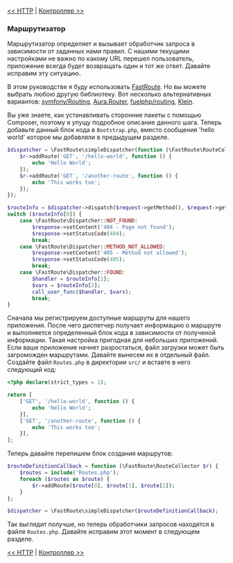 [<< HTTP](04-http.md) | [Контроллер >>](06-controller.md)

### Маршрутизатор

Маршрутизатор определяет и вызывает обработчик запроса в зависимости от заданных нами правил. С нашими текущими настройками не важно по какому URL перешел пользователь, приложение всегда будет возвращать один и тот же ответ. Давайте исправим эту  ситуацию.

В этом руководстве я буду использовать [FastRoute](https://github.com/nikic/FastRoute). Но вы можете выбрать любою другую библиотеку. Вот несколько альтернативных вариантов: [symfony/Routing](https://github.com/symfony/Routing), [Aura.Router](https://github.com/auraphp/Aura.Router), [fuelphp/routing](https://github.com/fuelphp/routing), [Klein](https://github.com/chriso/klein.php).

Вы уже знаете, как устанавливать сторонние пакеты с помощью Composer, поэтому я упущу подробное описание данного шага. Теперь добавьте данный блок кода в `Bootstrap.php`, вместо сообщения 'hello world' которое мы добавляли в предыдущем разделе.

```php
$dispatcher = \FastRoute\simpleDispatcher(function (\FastRoute\RouteCollector $r) {
    $r->addRoute('GET', '/hello-world', function () {
        echo 'Hello World';
    });
    $r->addRoute('GET', '/another-route', function () {
        echo 'This works too';
    });
});

$routeInfo = $dispatcher->dispatch($request->getMethod(), $request->getPath());
switch ($routeInfo[0]) {
    case \FastRoute\Dispatcher::NOT_FOUND:
        $response->setContent('404 - Page not found');
        $response->setStatusCode(404);
        break;
    case \FastRoute\Dispatcher::METHOD_NOT_ALLOWED:
        $response->setContent('405 - Method not allowed');
        $response->setStatusCode(405);
        break;
    case \FastRoute\Dispatcher::FOUND:
        $handler = $routeInfo[1];
        $vars = $routeInfo[2];
        call_user_func($handler, $vars);
        break;
}
```
Сначала мы регистрируем доступные маршруты для нашего приложения. После чего диспетчер получает информацию о маршруте и выполняется определенный блок кода в зависимости от полученой информации. Такая настройка пригодная для небольших приложений. Если ваше приложение начнет разростаться, файл загрузки может быть загроможден маршрутами. Давайте вынесем их в отдельный файл. Создайте файл `Routes.php` в директории `src/` и вставте в него следующий код:

```php
<?php declare(strict_types = 1);

return [
    ['GET', '/hello-world', function () {
        echo 'Hello World';
    }],
    ['GET', '/another-route', function () {
        echo 'This works too';
    }],
];
```

Теперь давайте перепишем блок создания маршрутов:

```php
$routeDefinitionCallback = function (\FastRoute\RouteCollector $r) {
    $routes = include('Routes.php');
    foreach ($routes as $route) {
        $r->addRoute($route[0], $route[1], $route[2]);
    }
};

$dispatcher = \FastRoute\simpleDispatcher($routeDefinitionCallback);
```
Так выглядит получше, но теперь обработчики запросов находятся в файле `Routes.php`. Давайте исправим этот момент в следующем разделе. 

[<< HTTP](04-http.md) | [Контроллер >>](06-controller.md)
